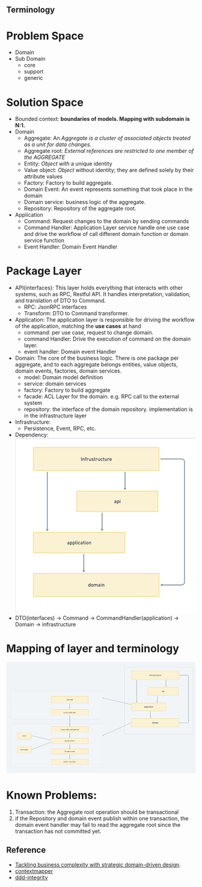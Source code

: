 ## Terminology

# Problem Space

- Domain
- Sub Domain
  - core
  - support
  - generic

# Solution Space

- Bounded context: **boundaries of models. Mapping with subdomain is N:1.**
- Domain
  - Aggregate: An *Aggregate is a cluster of associated objects treated as a unit for data changes.* 
  - Aggregate root:  *External references are restricted to one member of the AGGREGATE*
  - Entity: *Object with* a unique identity 
  - Value object: *Object* without identity; they are defined solely by their attribute values
  - Factory: Factory to build aggregate.
  - Domain Event: An event represents something that took place in the domain
  - Domain service: business logic of the aggregate.
  - Repository: Repository of the aggregate root.
- Application
  - Command: Request changes to the domain by sending commands
  - Command Handler: Application Layer service handle one use case and drive the workflow of call different domain function or domain service function
  - Event Handler: Domain Event Handler

# Package Layer

- API(interfaces): This layer holds everything that interacts with other systems, such as RPC, Restful API. It handles interpretation, validation, and translation of DTO to Command.
  - RPC: JsonRPC interfaces
  - Transform: DTO to Command transformer.
- Application: The application layer is responsible for driving the workflow of the application, matching the **use cases** at hand
  - command: per use case, request to change domain.  
  - command Handler: Drive the execution of command on the domain layer.
  - event handler: Domain event Handler
- Domain: The core of the business logic. There is one package per aggregate, and to each aggregate belongs entities, value objects, domain events, factories, domain services.
  - model: Domain model definition
  - service: domain services
  - factory: Factory to build aggregate
  - facade: ACL Layer for the domain. e.g. RPC call to the external system
  - repository: the interface of the domain repository. implementation is in the infrastructure layer
- Infrastructure: 
  - Persistence, Event, RPC, etc.
- Dependency: 
![ddd_dependency](./ddd_dependency.png)
- DTO(interfaces) → Command → CommandHandler(application) → Domain → infrastructure


# Mapping of layer and terminology
![ddd_package](./ddd_package.png)


# Known Problems:

1. Transaction: the Aggregate root operation should be transactional
2. if the Repository and domain event publish within one transaction, the domain event handler may fail to read the aggregate root since the transaction has not committed yet.

## Reference

- [Tackling business complexity with strategic domain-driven design](https://inside.getyourguide.com/blog/2019/11/18/tackling-business-complexity-with-strategic-domain-driven-design#:~:text=Pattern%3A%20Customer%2DSupplier,the%20downstream%20is%20the%20customer.&text=The%20trade%2Doff%20of%20this%20pattern%20is%20its%20nature%20itself).
- [contextmapper](https://contextmapper.org/)
- [ddd-integrity](https://rafaelritter.medium.com/ddd-model-integrity-patterns-36d0e8ac9561)